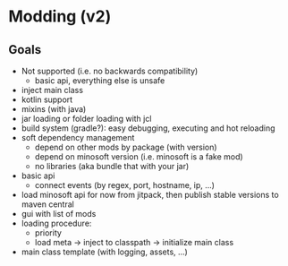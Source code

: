 # Modding (v2)

## Goals

- Not supported (i.e. no backwards compatibility)
  - basic api, everything else is unsafe
- inject main class
- kotlin support
- mixins (with java)
- jar loading or folder loading with jcl
- build system (gradle?): easy debugging, executing and hot reloading
- soft dependency management
  - depend on other mods by package (with version)
  - depend on minosoft version (i.e. minosoft is a fake mod)
  - no libraries (aka bundle that with your jar)
- basic api
  - connect events (by regex, port, hostname, ip, …)
- load minosoft api for now from jitpack, then publish stable versions to maven central
- gui with list of mods
- loading procedure:
  - priority
  - load meta -> inject to classpath -> initialize main class
- main class template (with logging, assets, ...)
